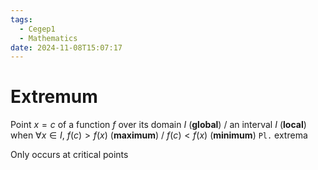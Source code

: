 ```yaml
---
tags:
  - Cegep1
  - Mathematics
date: 2024-11-08T15:07:17
---
```


# Extremum

Point $x = c$ of a function $f$ over its domain $I$ (**global**) / an interval $I$ (**local**) when $\forall x \in I$, $f(c) > f(x)$ (**maximum**) / $f(c) < f(x)$ (**minimum**)
`Pl.` extrema

Only occurs at critical points